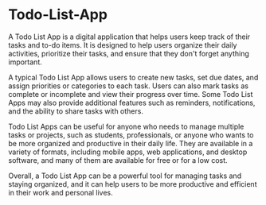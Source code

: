 # Todo-List-App
A Todo List App is a digital application that helps users keep track of their tasks and to-do items. It is designed to help users organize their daily activities, prioritize their tasks, and ensure that they don't forget anything important.

A typical Todo List App allows users to create new tasks, set due dates, and assign priorities or categories to each task. Users can also mark tasks as complete or incomplete and view their progress over time. Some Todo List Apps may also provide additional features such as reminders, notifications, and the ability to share tasks with others.

Todo List Apps can be useful for anyone who needs to manage multiple tasks or projects, such as students, professionals, or anyone who wants to be more organized and productive in their daily life. They are available in a variety of formats, including mobile apps, web applications, and desktop software, and many of them are available for free or for a low cost.

Overall, a Todo List App can be a powerful tool for managing tasks and staying organized, and it can help users to be more productive and efficient in their work and personal lives.
